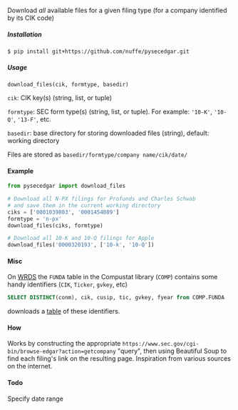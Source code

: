 Download *all* available files for a given filing type (for a company identified by its CIK code)

##### Installation
`$ pip install git+https://github.com/nuffe/pysecedgar.git`

##### Usage
`download_files(cik, formtype, basedir)`

`cik`: CIK key(s) (string, list, or tuple)

`formtype`: SEC form type(s) (string, list, or tuple). For example: `'10-K'`, `'10-Q'`, `'13-F'`, etc.

`basedir`: base directory for storing downloaded files (string), default: working directory

Files are stored as `basedir/formtype/company name/cik/date/`

#### Example
```python
from pysecedgar import download_files

# Download all N-PX filings for Profunds and Charles Schwab
# and save them in the current working directory
ciks = ['0001039803', '0001454889']
formtype = 'n-px'
download_files(ciks, formtype)

# Download all 10-K and 10-Q filings for Apple
download_files('0000320193', ['10-k', '10-Q'])
```

#### Misc
On [WRDS](https://wrds-web.wharton.upenn.edu/wrds/index.cfm?) the `FUNDA` table in the Compustat library (`COMP`) contains some handy identifiers (`CIK`, `Ticker`, `gvkey`, etc)

```SQL
SELECT DISTINCT(conm), cik, cusip, tic, gvkey, fyear from COMP.FUNDA
```

downloads a [table](https://www.dropbox.com/s/6ahl8h4u39nhdi7/keys.csv?dl=0) of these identifiers.

#### How
Works by constructing the appropriate `https://www.sec.gov/cgi-bin/browse-edgar?action=getcompany` "query", then using Beautiful Soup to find each filing's link on the resulting page. Inspiration from various sources on the internet.

#### Todo
Specify date range
